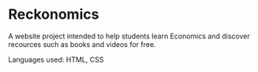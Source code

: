 ﻿ # Reckonomics

A website project intended to help students learn Economics and discover recources such as books and videos for free.

Languages used: HTML, CSS
